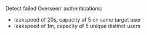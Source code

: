 Detect failed Overseerr authentications:

 - leakspeed of 20s, capacity of 5 on same target user
 - leakspeed of 1m, capacity of 5 unique distinct users